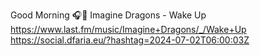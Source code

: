 Good Morning 🎧🎵 Imagine Dragons - Wake Up  https://www.last.fm/music/Imagine+Dragons/_/Wake+Up https://social.dfaria.eu/?hashtag=2024-07-02T06:00:03Z